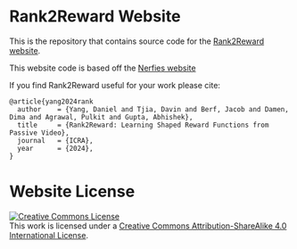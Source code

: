 # Rank2Reward Website

This is the repository that contains source code for the [Rank2Reward website](https://rank2reward.github.io).

This website code is based off the [Nerfies website](https://nerfies.github.io)

If you find Rank2Reward useful for your work please cite:
```
@article{yang2024rank
  author    = {Yang, Daniel and Tjia, Davin and Berf, Jacob and Damen, Dima and Agrawal, Pulkit and Gupta, Abhishek},
  title     = {Rank2Reward: Learning Shaped Reward Functions from Passive Video},
  journal   = {ICRA},
  year      = {2024},
}
```

# Website License
<a rel="license" href="http://creativecommons.org/licenses/by-sa/4.0/"><img alt="Creative Commons License" style="border-width:0" src="https://i.creativecommons.org/l/by-sa/4.0/88x31.png" /></a><br />This work is licensed under a <a rel="license" href="http://creativecommons.org/licenses/by-sa/4.0/">Creative Commons Attribution-ShareAlike 4.0 International License</a>.
